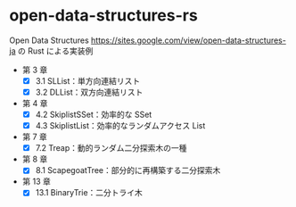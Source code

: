 # open-data-structures-rs
Open Data Structures https://sites.google.com/view/open-data-structures-ja の Rust による実装例

- 第 3 章
  - [x] 3.1 SLList：単方向連結リスト
  - [x] 3.2 DLList：双方向連結リスト
- 第 4 章
  - [x] 4.2 SkiplistSSet：効率的な SSet
  - [x] 4.3 SkiplistList：効率的なランダムアクセス List
- 第 7 章
  - [x] 7.2 Treap：動的ランダム二分探索木の一種
- 第 8 章
  - [x] 8.1 ScapegoatTree：部分的に再構築する二分探索木
- 第 13 章
  - [x] 13.1 BinaryTrie：二分トライ木
